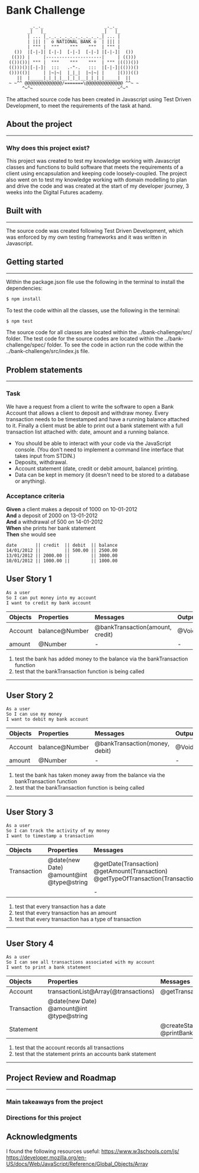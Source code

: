 Bank Challenge
=================

```
         _._._                       _._._
        _|   |_                     _|   |_
        | ... |_._._._._._._._._._._| ... |
        | ||| |  o NATIONAL BANK o  | ||| |
        | """ |  """    """    """  | """ |
   ())  |[-|-]| [-|-]  [-|-]  [-|-] |[-|-]|  ())
  (())) |     |---------------------|     | (()))
 (())())| """ |  """    """    """  | """ |(())())
 (()))()|[-|-]|  :::   .-"-.   :::  |[-|-]|(()))()
 ()))(()|     | |~|~|  |_|_|  |~|~| |     |()))(()
    ||  |_____|_|_|_|__|_|_|__|_|_|_|_____|  ||
 ~ ~^^ @@@@@@@@@@@@@@/=======\@@@@@@@@@@@@@@ ^^~ ~
      ^~^~                                ~^~^

```      
The attached source code has been created in Javascript using Test Driven Development, to meet the requirements of the task at hand.
## About the project
---
### Why does this project exist?
This project was created to test my knowledge working with Javascript classes and functions to build software that meets the requirements of a client using encapsulation and keeping code loosely-coupled. 
The project also went on to test my knowledge working with domain modelling to plan and drive the code and was created at the start of my developer journey, 3 weeks into the Digital Futures academy.

## Built with
---
The source code was created following Test Driven Development, which was enforced by my own testing frameworks and it was written in Javascript.

## Getting started
---
Within the package.json file use the following in the terminal to install the dependencies:
```sh
$ npm install 
```
To test the code within all the classes, use the following in the terminal:
```sh
$ npm test
```

The source code for all classes are located within the ../bank-challenge/src/ folder.
The test code for the source codes are located within the ../bank-challenge/spec/ folder.
To see the code in action run the code within the ../bank-challenge/src/index.js file.


## Problem statements
---
### Task
We have a request from a client to write the software to open a Bank Account that allows a client to deposit and withdraw money. Every transaction needs to be timestamped and have a running balance attached to it. Finally a client must be able to print out a bank statement with a full transaction list attached with: date, amount and a running balance.

* You should be able to interact with your code via the JavaScript console.  (You don't need to implement a command line interface that takes input from STDIN.)
* Deposits, withdrawal.
* Account statement (date, credit or debit amount, balance) printing.
* Data can be kept in memory (it doesn't need to be stored to a database or anything).

### Acceptance criteria

**Given** a client makes a deposit of 1000 on 10-01-2012  
**And** a deposit of 2000 on 13-01-2012  
**And** a withdrawal of 500 on 14-01-2012  
**When** she prints her bank statement  
**Then** she would see

```
date       || credit  || debit  || balance
14/01/2012 ||         || 500.00 || 2500.00
13/01/2012 || 2000.00 ||        || 3000.00
10/01/2012 || 1000.00 ||        || 1000.00
```
## User Story 1
```
As a user
So I can put money into my account
I want to credit my bank account
```
| Objects | Properties     | Messages                         | Output |
| :------ | :------------- | :------------------------------- | :----- |
| Account | balance@Number | @bankTransaction(amount, credit) | @Void  |
| amount  | @Number        | -                                | -      |

1. test the bank has added money to the balance via the bankTransaction function
2. test that the bankTransaction function is being called
---


## User Story 2
```
As a user
So I can use my money
I want to debit my bank account
```
| Objects | Properties     | Messages                       | Output |
| :------ | :------------- | :----------------------------- | :----- |
| Account | balance@Number | @bankTransaction(money, debit) | @Void  |
| amount  | @Number        | -                              | -      |

1. test the bank has taken money away from the balance via the bankTransaction function
2. test that the bankTransaction function is being called
---


## User Story 3
```
As a user
So I can track the activity of my money
I want to timestamp a transaction
```
| Objects     | Properties                                         | Messages                                                                                   | Output            |
| :---------- | :------------------------------------------------- | :----------------------------------------------------------------------------------------- | :---------------- |
| Transaction | @date(new Date) <br> @amount@int <br> @type@string | @getDate(Transaction) <br> @getAmount(Transaction) <br> @getTypeOfTransaction(Transaction) | @String <br> @int |
|             |                                                    | -                                                                                          | -                 |

1. test that every transaction has a date
2. test that every transaction has an amount
3. test that every transaction has a type of transaction
---


## User Story 4
```
As a user
So I can see all transactions associated with my account
I want to print a bank statement
```
| Objects     | Properties                                         | Messages                                      | Output |
| :---------- | :------------------------------------------------- | :-------------------------------------------- | :----- |
| Account     | transactionList@Array(@transactions)               | @getTransactionList                           | @Array |
| Transaction | @date(new Date) <br> @amount@int <br> @type@string |                                               | @Void  |
| Statement   |                                                    | @createStatement() <br> @printBankStatement() | @Array |


1. test that the account records all transactions
2. test that the statement prints an accounts bank statement
---

## Project Review and Roadmap
---
### Main takeaways from the project



### Directions for this project



## Acknowledgments

I found the following resources useful:
https://www.w3schools.com/js/
https://developer.mozilla.org/en-US/docs/Web/JavaScript/Reference/Global_Objects/Array